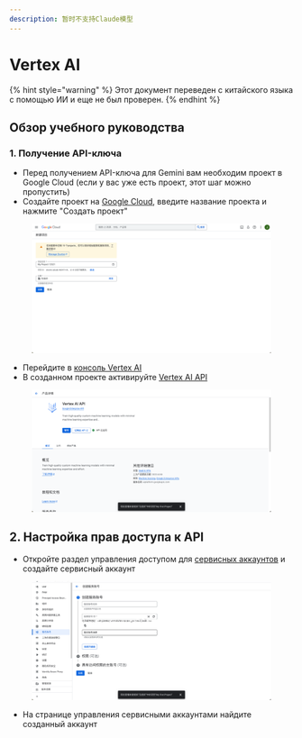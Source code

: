 ```yaml
---
description: 暂时不支持Claude模型
---
```

# Vertex AI


{% hint style="warning" %}
Этот документ переведен с китайского языка с помощью ИИ и еще не был проверен.
{% endhint %}




## Обзор учебного руководства

### 1. Получение API-ключа

* Перед получением API-ключа для Gemini вам необходим проект в Google Cloud (если у вас уже есть проект, этот шаг можно пропустить)
* Создайте проект на [Google Cloud](https://console.cloud.google.com/projectcreate), введите название проекта и нажмите "Создать проект"

<figure><img src="../../.gitbook/assets/image (1) (1) (1) (1).png" alt=""><figcaption></figcaption></figure>

* Перейдите в [консоль Vertex AI](https://console.cloud.google.com/vertex-ai)
* В созданном проекте активируйте [Vertex AI API](https://console.cloud.google.com/apis/library/aiplatform.googleapis.com?inv=1\&invt=Ab0iBA)

<figure><img src="../../.gitbook/assets/image (78).png" alt=""><figcaption></figcaption></figure>

## 2. Настройка прав доступа к API

* Откройте раздел управления доступом для [сервисных аккаунтов](https://console.cloud.google.com/iam-admin/serviceaccounts) и создайте сервисный аккаунт

<figure><img src="../../.gitbook/assets/image (79).png" alt=""><figcaption></figcaption></figure>

* На странице управления сервисными аккаунтами найдите созданный аккаунт